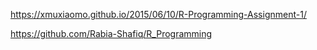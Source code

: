 https://xmuxiaomo.github.io/2015/06/10/R-Programming-Assignment-1/

https://github.com/Rabia-Shafiq/R_Programming
